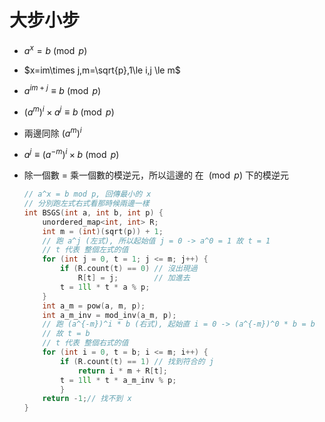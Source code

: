 # 大步小步

- $a^x=b \pmod{p}$

- $x=im\times j,m=\sqrt{p},1\le i,j \le m$

- $a^{im+j} \equiv b \pmod{p}$

- $(a^{m})^i\times a^j \equiv b \pmod{p}$

- 兩邊同除 $(a^{m})^i$
- $a^j \equiv (a^{-m})^i\times  b \pmod{p}$

- 除一個數 = 乘一個數的模逆元，所以這邊的  在 $\pmod{p}$ 下的模逆元

  ```cpp
  // a^x = b mod p, 回傳最小的 x
  // 分別跑左式右式看那時候兩邊一樣
  int BSGS(int a, int b, int p) {    
      unordered_map<int, int> R;
      int m = (int)(sqrt(p)) + 1;   
      // 跑 a^j (左式), 所以起始值 j = 0 -> a^0 = 1 故 t = 1
      // t 代表 整個左式的值
      for (int j = 0, t = 1; j <= m; j++) {
          if (R.count(t) == 0) // 沒出現過            
              R[t] = j;        // 加進去
          t = 1ll * t * a % p;
      }
      int a_m = pow(a, m, p);    
      int a_m_inv = mod_inv(a_m, p);
      // 跑 (a^{-m})^i * b (右式), 起始直 i = 0 -> (a^{-m})^0 * b = b
      // 故 t = b
      // t 代表 整個右式的值
      for (int i = 0, t = b; i <= m; i++) {
          if (R.count(t) == 1) // 找到符合的 j
              return i * m + R[t];
          t = 1ll * t * a_m_inv % p;
          }    
      return -1;// 找不到 x
  }
  ```

  
